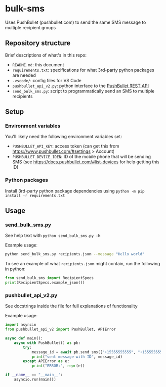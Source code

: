 # bulk-sms
Uses PushBullet (pushbullet.com) to send the same SMS message to multiple recipient groups


## Repository structure

Brief descriptions of what's in this repo:
- `README.md`: this document
- `requirements.txt`: specifications for what 3rd-party python packages are needed
- `.vscode/`: config files for VS Code
- `pushbullet_api_v2.py`: python interface to the [PushBullet REST API](https://docs.pushbullet.com/)
- `send_bulk_sms.py`: script to programmatically send an SMS to multiple recipients


## Setup

### Environment variables

You'll likely need the following environment variables set:
- `PUSHBULLET_API_KEY`: access token
    (can get this from https://www.pushbullet.com/#settings > Account)
- `PUSHBULLET_DEVICE_IDEN`: ID of the mobile phone that will be sending SMS
    (see https://docs.pushbullet.com/#list-devices for help getting this ID)

### Python packages

Install 3rd-party python package dependencies using `python -m pip install -r requirements.txt`


## Usage

### send_bulk_sms.py

See help text with `python send_bulk_sms.py -h`

Example usage:
```bash
python send_bulk_sms.py recipients.json --message "Hello world"
```

To see an example of what `recipients.json` might contain, run the following in python:
```python
from send_bulk_sms import RecipientSpecs
print(RecipientSpecs.example_json())
```

### pushbullet_api_v2.py

See docstrings inside the file for full explanations of functionality

Example usage:
```python
import asyncio
from pushbullet_api_v2 import PushBullet, APIError

async def main():
    async with PushBullet() as pb:
        try:
            message_id = await pb.send_sms(["+15555555555", "+15555555550"], "Hello world")
            print("sent message with ID", message_id)
        except APIError as e:
            print("ERROR:", repr(e))

if __name__ == "__main__":
    asyncio.run(main())
```
